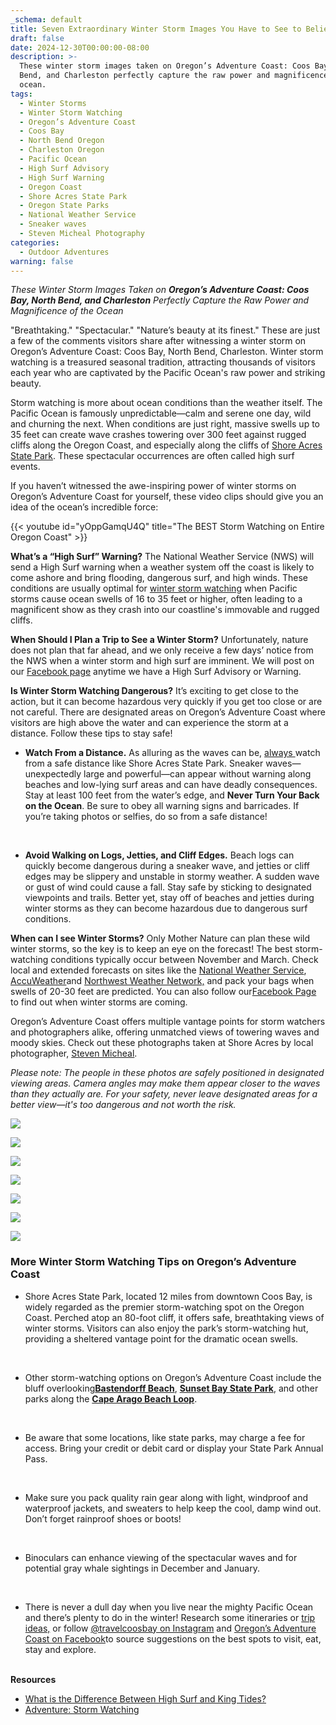 ```yaml
---
_schema: default
title: Seven Extraordinary Winter Storm Images You Have to See to Believe
draft: false
date: 2024-12-30T00:00:00-08:00
description: >-
  These winter storm images taken on Oregon’s Adventure Coast: Coos Bay, North
  Bend, and Charleston perfectly capture the raw power and magnificence of the
  ocean.
tags:
  - Winter Storms
  - Winter Storm Watching
  - Oregon’s Adventure Coast
  - Coos Bay
  - North Bend Oregon
  - Charleston Oregon
  - Pacific Ocean
  - High Surf Advisory
  - High Surf Warning
  - Oregon Coast
  - Shore Acres State Park
  - Oregon State Parks
  - National Weather Service
  - Sneaker waves
  - Steven Micheal Photography
categories:
  - Outdoor Adventures
warning: false
---
```

*These Winter Storm Images Taken on **Oregon’s Adventure Coast: Coos Bay, North Bend, and Charleston** Perfectly Capture the Raw Power and Magnificence of the Ocean*

"Breathtaking." "Spectacular." "Nature’s beauty at its finest." These are just a few of the comments visitors share after witnessing a winter storm on Oregon’s Adventure Coast: Coos Bay, North Bend, Charleston. Winter storm watching is a treasured seasonal tradition, attracting thousands of visitors each year who are captivated by the Pacific Ocean's raw power and striking beauty.

Storm watching is more about ocean conditions than the weather itself. The Pacific Ocean is famously unpredictable—calm and serene one day, wild and churning the next. When conditions are just right, massive swells up to 35 feet can create wave crashes towering over 300 feet against rugged cliffs along the Oregon Coast, and especially along the cliffs of [Shore Acres State Park](https://www.oregonsadventurecoast.com/storm-watching/). These spectacular occurrences are often called high surf events.

If you haven’t witnessed the awe-inspiring power of winter storms on Oregon’s Adventure Coast for yourself, these video clips should give you an idea of the ocean’s incredible force:

{{< youtube id="yOppGamqU4Q" title="The BEST Storm Watching on Entire Oregon Coast" >}}

**What’s a “High Surf” Warning?** The National Weather Service (NWS) will send a High Surf warning when a weather system off the coast is likely to come ashore and bring flooding, dangerous surf, and high winds. These conditions are usually optimal for [winter storm watching](https://www.oregonsadventurecoast.com/storm-watching/) when Pacific storms cause ocean swells of 16 to 35 feet or higher, often leading to a magnificent show as they crash into our coastline's immovable and rugged cliffs.

**When Should I Plan a Trip to See a Winter Storm?** Unfortunately, nature does not plan that far ahead, and we only receive a few days’ notice from the NWS when a winter storm and high surf are imminent. We will post on our [Facebook page](https://www.facebook.com/OregonsAdventureCoast) anytime we have a High Surf Advisory or Warning.

**Is Winter Storm Watching Dangerous?** It’s exciting to get close to the action, but it can become hazardous very quickly if you get too close or are not careful. There are designated areas on Oregon’s Adventure Coast where visitors are high above the water and can experience the storm at a distance. Follow these tips to stay safe!

* **Watch From a Distance.** As alluring as the waves can be, <u>always </u>watch from a safe distance like Shore Acres State Park. Sneaker waves—unexpectedly large and powerful—can appear without warning along beaches and low-lying surf areas and can have deadly consequences. Stay at least 100 feet from the water’s edge, and **Never Turn Your Back on the Ocean**. Be sure to obey all warning signs and barricades. If you’re taking photos or selfies, do so from a safe distance!

  &nbsp;

* **Avoid Walking on Logs, Jetties, and Cliff Edges.** Beach logs can quickly become dangerous during a sneaker wave, and jetties or cliff edges may be slippery and unstable in stormy weather. A sudden wave or gust of wind could cause a fall. Stay safe by sticking to designated viewpoints and trails. Better yet, stay off of beaches and jetties during winter storms as they can become hazardous due to dangerous surf conditions.

**When can I see Winter Storms?** Only Mother Nature can plan these wild winter storms, so the key is to keep an eye on the forecast! The best storm-watching conditions typically occur between November and March. Check local and extended forecasts on sites like the [National Weather Service](https://www.weather.gov/), [AccuWeather](https://www.accuweather.com/)and [Northwest Weather Network,](http://northwesternweather.net/) and pack your bags when swells of 20-30 feet are predicted. You can also follow our[Facebook Page](https://www.facebook.com/OregonsAdventureCoast/) to find out when winter storms are coming.

Oregon’s Adventure Coast offers multiple vantage points for storm watchers and photographers alike, offering unmatched views of towering waves and moody skies. Check out these photographs taken at Shore Acres by local photographer, [Steven Micheal](https://www.facebook.com/profile.php?id=61569320854737).

*Please note: The people in these photos are safely positioned in designated viewing areas. Camera angles may make them appear closer to the waves than they actually are. For your safety, never leave designated areas for a better view—it's too dangerous and not worth the risk.*

![](/img/sm-shore-acres-wave-35-2024-1.jpg)

![](/img/sm-shore-acres-wave-3-2024.jpg)

![](/img/3-shore-acres-wave-steven-michael.jpg)

![](/img/sm-shore-acres-wave-12-2024.jpg)

![](/img/storm-watch-rainbow-reduced-steven-michael.jpg)

![](/img/13-shore-acres-north-cliff-steven-michael.jpg)

![](/img/sm-shore-acres-wave-13-2024.jpg)

### More Winter Storm Watching Tips on Oregon’s Adventure Coast

* Shore Acres State Park, located 12 miles from downtown Coos Bay, is widely regarded as the premier storm-watching spot on the Oregon Coast. Perched atop an 80-foot cliff, it offers safe, breathtaking views of winter storms. Visitors can also enjoy the park’s storm-watching hut, providing a sheltered vantage point for the dramatic ocean swells.

  &nbsp;

* Other storm-watching options on Oregon’s Adventure Coast include the bluff overlooking[**Bastendorff Beach**](https://www.oregonsadventurecoast.com/undeveloped-beaches/), [**Sunset Bay State Park**](https://www.oregonsadventurecoast.com/state-parks-and-national-lands/), and other parks along the [**Cape Arago Beach Loop**](https://www.oregonsadventurecoast.com/tripideas/explore-the-cape-arago-beach-loop/).

  &nbsp;

* Be aware that some locations, like state parks, may charge a fee for access. Bring your credit or debit card or display your State Park Annual Pass.

  &nbsp;

* Make sure you pack quality rain gear along with light, windproof and waterproof jackets, and sweaters to help keep the cool, damp wind out. Don’t forget rainproof shoes or boots!

  &nbsp;

* Binoculars can enhance viewing of the spectacular waves and for potential gray whale sightings in December and January.

  &nbsp;

* There is never a dull day when you live near the mighty Pacific Ocean and there’s plenty to do in the winter! Research some itineraries or [trip ideas,](https://www.oregonsadventurecoast.com/tripideas/) or follow [@travelcoosbay on Instagram](https://www.instagram.com/travelcoosbay/) and [Oregon’s Adventure Coast on Facebook](https://www.facebook.com/OregonsAdventureCoast/)to source suggestions on the best spots to visit, eat, stay and explore.

<br>**Resources**

* [What is the Difference Between High Surf and King Tides?](https://www.oregonsadventurecoast.com/blog/what-is-the-difference-between-high-surf-and-king-tides-copy/)
* [Adventure: Storm Watching](https://www.oregonsadventurecoast.com/storm-watching/)

&nbsp;